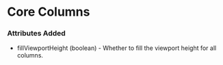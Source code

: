 # Core Columns

### Attributes Added
- fillViewportHeight (boolean) - Whether to fill the viewport height for all columns.
